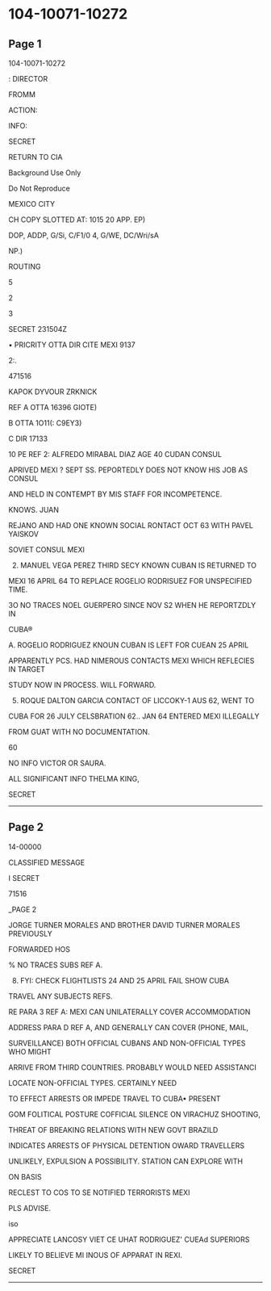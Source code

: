 # 104-10071-10272

## Page 1

104-10071-10272

: DIRECTOR

FROMM

ACTION:

INFO:

SECRET

RETURN TO CIA

Background Use Only

Do Not Reproduce

MEXICO CITY

CH COPY SLOTTED AT: 1015 20 APP. EP)

DOP, ADDP, G/Si, C/F1/0 4, G/WE, DC/Wri/sA

NP.)

ROUTING

5

2

3

SECRET 231504Z

• PRICRITY OTTA DIR CITE MEXI 9137

2:.

471516

KAPOK DYVOUR ZRKNICK

REF A OTTA 16396 GIOTE)

B OTTA 1O11(: C9EY3)

C DIR 17133

10 PE REF 2: ALFREDO MIRABAL DIAZ AGE 40 CUDAN CONSUL

APRIVED MEXI ? SEPT SS. PEPORTEDLY DOES NOT KNOW HIS JOB AS CONSUL

AND HELD IN CONTEMPT BY MIS STAFF FOR INCOMPETENCE.

KNOWS. JUAN

REJANO AND HAD ONE KNOWN SOCIAL RONTACT OCT 63 WITH PAVEL YAISKOV

SOVIET CONSUL MEXI

2. MANUEL VEGA PEREZ THIRD SECY KNOWN CUBAN IS RETURNED TO

MEXI 16 APRIL 64 TO REPLACE ROGELIO RODRISUEZ FOR UNSPECIFIED TIME.

3O NO TRACES NOEL GUERPERO SINCE NOV S2 WHEN HE REPORTZDLY IN

CUBA®

A. ROGELIO RODRIGUEZ KNOUN CUBAN IS LEFT FOR CUEAN 25 APRIL

APPARENTLY PCS. HAD NIMEROUS CONTACTS MEXI WHICH REFLECIES IN TARGET

STUDY NOW IN PROCESS. WILL FORWARD.

5. ROQUE DALTON GARCIA CONTACT OF LICCOKY-1 AUS 62, WENT TO

CUBA FOR 26 JULY CELSBRATION 62.. JAN 64 ENTERED MEXI ILLEGALLY

FROM GUAT WITH NO DOCUMENTATION.

60

NO INFO VICTOR OR SAURA.

ALL SIGNIFICANT INFO THELMA KING,

SECRET

---

## Page 2

14-00000

CLASSIFIED MESSAGE

I SECRET

71516

_PAGE 2

JORGE TURNER MORALES AND BROTHER DAVID TURNER MORALES PREVIOUSLY

FORWARDED HOS

% NO TRACES SUBS REF A.

8. FYI: CHECK FLIGHTLISTS 24 AND 25 APRIL FAIL SHOW CUBA

TRAVEL ANY SUBJECTS REFS.

RE PARA 3 REF A: MEXI CAN UNILATERALLY COVER ACCOMMODATION

ADDRESS PARA D REF A, AND GENERALLY CAN COVER (PHONE, MAIL,

SURVEILLANCE) BOTH OFFICIAL CUBANS AND NON-OFFICIAL TYPES WHO MIGHT

ARRIVE FROM THIRD COUNTRIES. PROBABLY WOULD NEED ASSISTANCI

LOCATE NON-OFFICIAL TYPES. CERTAINLY NEED

TO EFFECT ARRESTS OR IMPEDE TRAVEL TO CUBA• PRESENT

GOM FOLITICAL POSTURE COFFICIAL SILENCE ON VIRACHUZ SHOOTING,

THREAT OF BREAKING RELATIONS WITH NEW GOVT BRAZILD

INDICATES ARRESTS OF PHYSICAL DETENTION OWARD TRAVELLERS

UNLIKELY, EXPULSION A POSSIBILITY. STATION CAN EXPLORE WITH

ON BASIS

RECLEST TO COS TO SE NOTIFIED TERRORISTS MEXI

PLS ADVISE.

iso

APPRECIATE LANCOSY VIET CE UHAT RODRIGUEZ' CUEAd SUPERIORS

LIKELY TO BELIEVE MI INOUS OF APPARAT IN REXI.

SECRET

---

